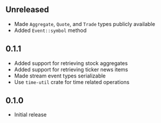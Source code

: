 Unreleased
----------
- Made `Aggregate`, `Quote`, and `Trade` types publicly available
- Added `Event::symbol` method


0.1.1
-----
- Added support for retrieving stock aggregates
- Added support for retrieving ticker news items
- Made stream event types serializable
- Use `time-util` crate for time related operations


0.1.0
-----
- Initial release
